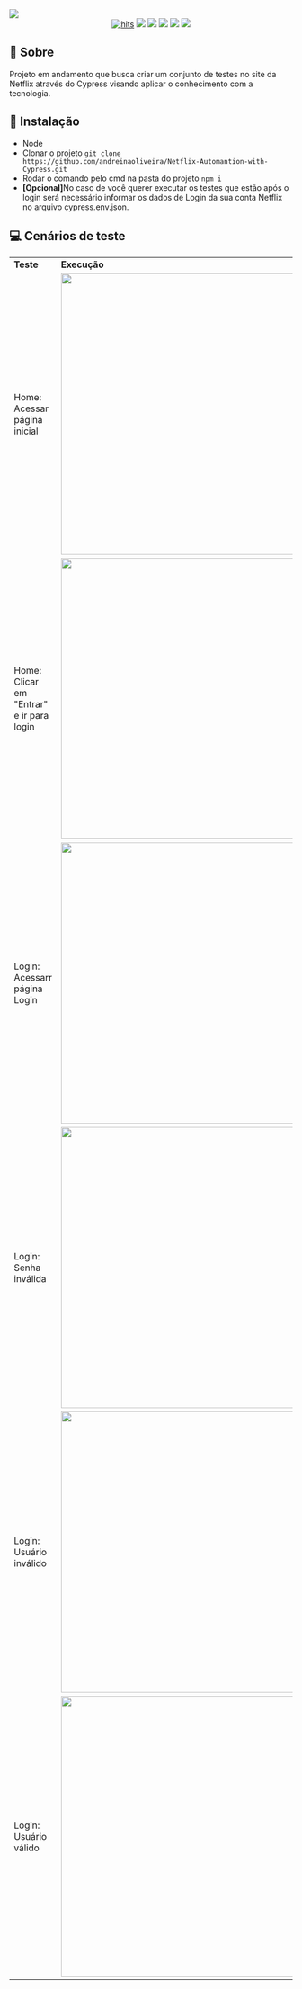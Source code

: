 <img src="https://user-images.githubusercontent.com/51168329/214426855-7112aebc-84e7-4359-a77a-164b25e1e2fe.png">
<div align="center">
  <a href="https://github.com/andreinaoliveira/Netflix-Automantion-with-Cypress"><img alt="hits" src="https://hits.sh/github.com/andreinaoliveira/Netflix-Automantion-with-Cypress.svg"/></a>
  <a href="https://github.com/andreinaoliveira/Netflix-Automantion-with-Cypress/graphs/commit-activity"><img src="https://img.shields.io/github/last-commit/andreinaoliveira/netflix-automantion-with-cypress"></a>
  <a href="https://github.com/andreinaoliveira/Netflix-Automantion-with-Cypress"><img src="https://img.shields.io/badge/status-In%20Progress-yellow"></a>
  <a href="https://github.com/andreinaoliveira/Netflix-Automantion-with-Cypress/stargazers"><img src="https://img.shields.io/github/stars/andreinaoliveira/Netflix-Automantion-with-Cypress?style=social"></a>
  <a href="https://github.com/andreinaoliveira/Netflix-Automantion-with-Cypress/network/members"><img src="https://img.shields.io/github/forks/andreinaoliveira/Netflix-Automantion-with-Cypress?style=social"></a>
  <a href="https://github.com/andreinaoliveira"><img src="https://img.shields.io/github/followers/andreinaoliveira?style=social"></a>
</div>

## 💬 Sobre
Projeto em andamento que busca criar um conjunto de testes no site da Netflix através do Cypress visando aplicar o conhecimento com a tecnologia.
  
## 💾 Instalação
- Node
- Clonar o projeto ```git clone https://github.com/andreinaoliveira/Netflix-Automantion-with-Cypress.git```
- Rodar o comando pelo cmd na pasta do projeto ```npm i```
- <b>[Opcional]</b>No caso de você querer executar os testes que estão após o login será necessário informar os dados de Login da sua conta Netflix no arquivo cypress.env.json.
## 💻 Cenários de teste

<div align="center">
  <table>
    <tr>
      <td>
        <b>Teste</b>
      </td>
      <td>
        <b>Execução</b>
      </td>
    </tr>
    <tr>
      <td>
        <p>Home: Acessar página inicial</p>
      </td>
      <td>
          <img src="https://user-images.githubusercontent.com/51168329/214357725-9e2ac0af-30d7-4a1b-91e8-e7bbdc2cdcc4.gif" width="500px">
      </td>
    </tr>
     <tr>
      <td>
        <p>Home: Clicar em "Entrar" e ir para login</p>
      </td>
      <td>
          <img src="https://user-images.githubusercontent.com/51168329/214431027-9a28ac2a-d00b-42f7-8e77-4dcefd3b38bf.gif" width="500px">
      </td>
    </tr>
      <td>
        <p>Login: Acessarr página Login</p>
      </td>
      <td>
          <img src="https://user-images.githubusercontent.com/51168329/214431404-046003e2-a7cf-4f09-b620-3d4592f35407.gif" width="500px">
      </td>
    </tr>
    </tr>
    <tr>
      <td>
        <p>Login: Senha inválida</p>
      </td>
      <td>
          <img src="https://user-images.githubusercontent.com/51168329/214431367-8e3adc1d-2502-49ee-b2fd-6a890ad69853.gif" width="500px">
      </td>
    </tr>
    <tr>
      <td>
        <p>Login: Usuário inválido</p>
      </td>
      <td>
          <img src="https://user-images.githubusercontent.com/51168329/214431329-f76587aa-2e0a-4118-8ac4-7041ff75bc5b.gif" width="500px">
      </td>
    </tr>
    <tr>
      <td>
        <p>Login: Usuário válido</p>
      </td>
      <td>
          <img src="https://user-images.githubusercontent.com/51168329/214431290-9d97d5b3-f082-4a0f-8ec7-0627a044b996.gif" width="500px">
      </td>
    </tr>
  </table>
</div>


